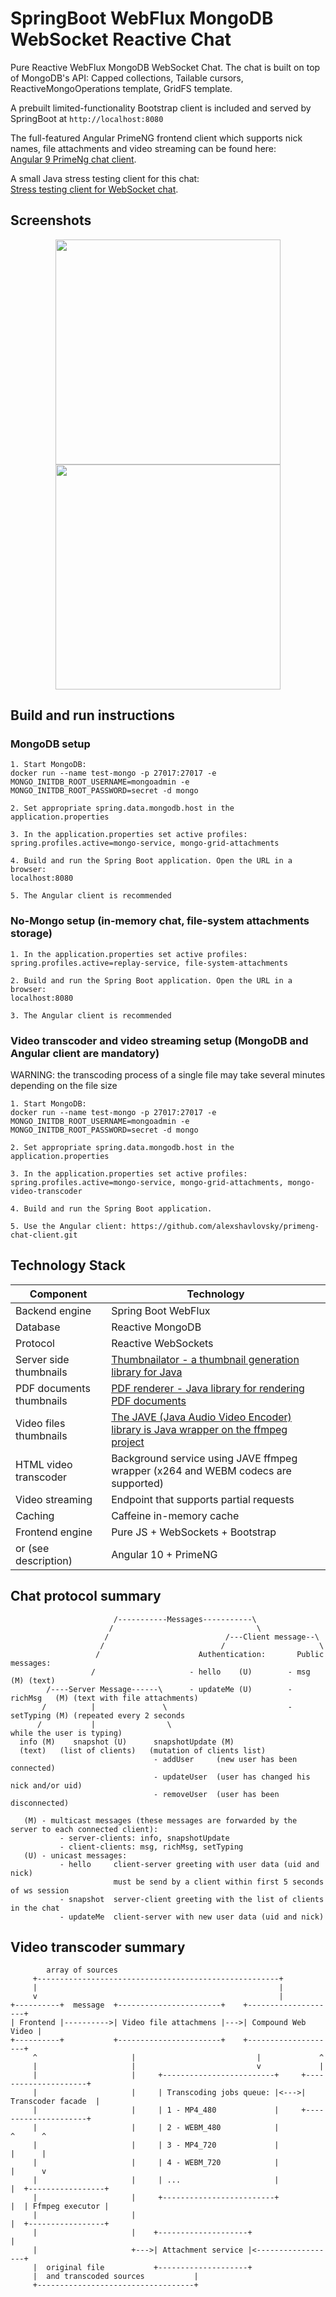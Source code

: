 # SpringBoot WebFlux MongoDB WebSocket Reactive Chat

Pure Reactive WebFlux MongoDB WebSocket Chat. The chat is built on top of MongoDB's API: Capped collections, Tailable cursors, ReactiveMongoOperations template, GridFS template.

A prebuilt limited-functionality Bootstrap client is included and served by SpringBoot at `http://localhost:8080`

The full-featured Angular PrimeNG frontend client which supports nick names, file attachments and video streaming can be found here:
<br>
[Angular 9 PrimeNg chat client](https://github.com/alexshavlovsky/primeng-chat-client.git).

A small Java stress testing client for this chat:
<br>
[Stress testing client for WebSocket chat](https://github.com/alexshavlovsky/ws-chat-test-java-client).

## Screenshots

<p align="center">
  <img src="screenshots/1_client_1.png?raw=true" width="360"/>
  <img src="screenshots/2_client_2.png?raw=true" width="360"/>  
</p>

## Build and run instructions

### MongoDB setup
```
1. Start MongoDB:
docker run --name test-mongo -p 27017:27017 -e MONGO_INITDB_ROOT_USERNAME=mongoadmin -e MONGO_INITDB_ROOT_PASSWORD=secret -d mongo

2. Set appropriate spring.data.mongodb.host in the application.properties

3. In the application.properties set active profiles:
spring.profiles.active=mongo-service, mongo-grid-attachments

4. Build and run the Spring Boot application. Open the URL in a browser:
localhost:8080

5. The Angular client is recommended
```
### No-Mongo setup (in-memory chat, file-system attachments storage)
```
1. In the application.properties set active profiles:
spring.profiles.active=replay-service, file-system-attachments
 
2. Build and run the Spring Boot application. Open the URL in a browser:
localhost:8080

3. The Angular client is recommended
```
### Video transcoder and video streaming setup (MongoDB and Angular client are mandatory)
WARNING: the transcoding process of a single file may take several minutes depending on the file size
```
1. Start MongoDB:
docker run --name test-mongo -p 27017:27017 -e MONGO_INITDB_ROOT_USERNAME=mongoadmin -e MONGO_INITDB_ROOT_PASSWORD=secret -d mongo

2. Set appropriate spring.data.mongodb.host in the application.properties

3. In the application.properties set active profiles:
spring.profiles.active=mongo-service, mongo-grid-attachments, mongo-video-transcoder

4. Build and run the Spring Boot application.

5. Use the Angular client: https://github.com/alexshavlovsky/primeng-chat-client.git 
```
## Technology Stack

Component                 | Technology
---                       | ---
Backend engine            | Spring Boot WebFlux
Database                  | Reactive MongoDB
Protocol                  | Reactive WebSockets
Server side thumbnails    | [Thumbnailator - a thumbnail generation library for Java](https://github.com/coobird/thumbnailator)
PDF documents thumbnails  | [PDF renderer - Java library for rendering PDF documents](https://github.com/katjas/PDFrenderer)
Video files thumbnails    | [The JAVE (Java Audio Video Encoder) library is Java wrapper on the ffmpeg project](https://github.com/a-schild/jave2)
HTML video transcoder     | Background service using JAVE ffmpeg wrapper (x264 and WEBM codecs are supported)
Video streaming           | Endpoint that supports partial requests
Caching                   | Caffeine in-memory cache
Frontend engine           | Pure JS + WebSockets + Bootstrap
or (see description)      | Angular 10 + PrimeNG

## Chat protocol summary
```
                       /-----------Messages-----------\
                      /                                \
                     /                          /---Client message--\
                    /                          /                     \
                   /                      Authentication:       Public messages:
                  /                     - hello    (U)        - msg       (M) (text)
        /----Server Message------\      - updateMe (U)        - richMsg   (M) (text with file attachments)
       /          |               \                           - setTyping (M) (repeated every 2 seconds
      /           |                \                                           while the user is typing)
  info (M)    snapshot (U)      snapshotUpdate (M)
  (text)   (list of clients)   (mutation of clients list)
                                - addUser     (new user has been connected)
                                - updateUser  (user has changed his nick and/or uid)
                                - removeUser  (user has been disconnected)

   (M) - multicast messages (these messages are forwarded by the server to each connected client):
           - server-clients: info, snapshotUpdate
           - client-clients: msg, richMsg, setTyping
   (U) - unicast messages:
           - hello     client-server greeting with user data (uid and nick)
                       must be send by a client within first 5 seconds of ws session
           - snapshot  server-client greeting with the list of clients in the chat
           - updateMe  client-server with new user data (uid and nick)
```
## Video transcoder summary
```
        array of sources
     +------------------------------------------------------+
     |                                                      |
     v                                                      |
+----------+  message  +-----------------------+    +--------------------+
| Frontend |---------->| Video file attachmens |--->| Compound Web Video |
+----------+           +-----------------------+    +--------------------+
     ^                     |                           |             ^
     |                     |                           v             |
     |                     |     +-------------------------+     +---------------------+
     |                     |     | Transcoding jobs queue: |<--->|  Transcoder facade  |
     |                     |     | 1 - MP4_480             |     +---------------------+
     |                     |     | 2 - WEBM_480            |             ^      ^
     |                     |     | 3 - MP4_720             |             |      |
     |                     |     | 4 - WEBM_720            |             |      v
     |                     |     | ...                     |             |  +-----------------+
     |                     |     +-------------------------+             |  | Ffmpeg executor |
     |                     |                                             |  +-----------------+
     |                     |    +--------------------+                   |
     |                     +--->| Attachment service |<------------------+
     |  original file           +--------------------+
     |  and transcoded sources           |
     +-----------------------------------+
```
